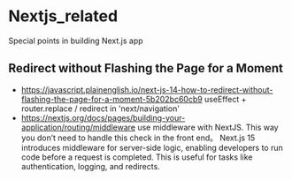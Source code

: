 # Nextjs_related
Special points in building Next.js app

## Redirect without Flashing the Page for a Moment
- https://javascript.plainenglish.io/next-js-14-how-to-redirect-without-flashing-the-page-for-a-moment-5b202bc60cb9
  useEffect +  router.replace / redirect in 'next/navigation'
- https://nextjs.org/docs/pages/building-your-application/routing/middleware
  use middleware with NextJS. This way you don’t need to handle this check in the front end。
  Next.js 15 introduces middleware for server-side logic, enabling developers to run code before a request is completed. This is useful for tasks like authentication, logging, and redirects.
